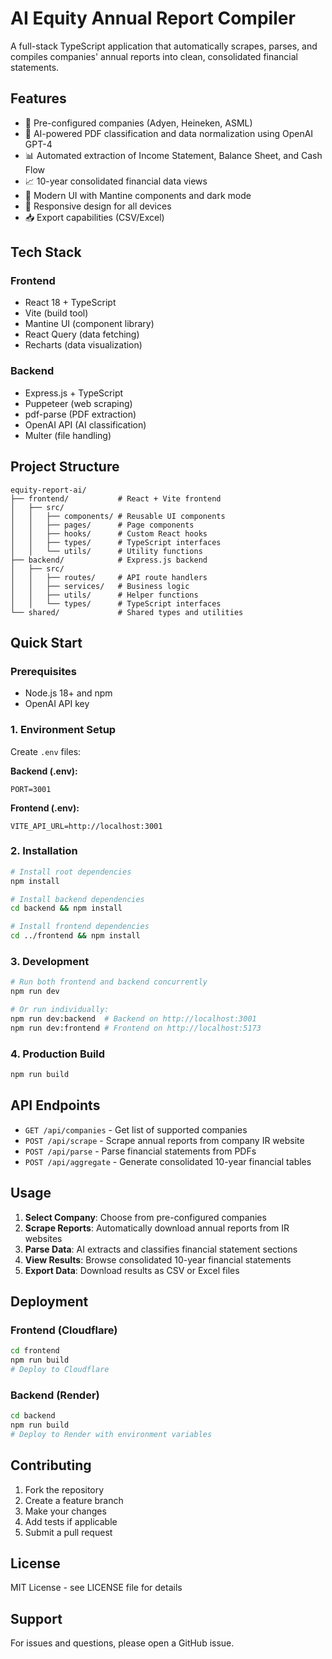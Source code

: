 # AI Equity Annual Report Compiler

A full-stack TypeScript application that automatically scrapes, parses, and compiles companies' annual reports into clean, consolidated financial statements.

## Features

- 🏢 Pre-configured companies (Adyen, Heineken, ASML)
- 🤖 AI-powered PDF classification and data normalization using OpenAI GPT-4
- 📊 Automated extraction of Income Statement, Balance Sheet, and Cash Flow
- 📈 10-year consolidated financial data views
- 🎨 Modern UI with Mantine components and dark mode
- 📱 Responsive design for all devices
- 📥 Export capabilities (CSV/Excel)

## Tech Stack

### Frontend

- React 18 + TypeScript
- Vite (build tool)
- Mantine UI (component library)
- React Query (data fetching)
- Recharts (data visualization)

### Backend

- Express.js + TypeScript
- Puppeteer (web scraping)
- pdf-parse (PDF extraction)
- OpenAI API (AI classification)
- Multer (file handling)

## Project Structure

```
equity-report-ai/
├── frontend/           # React + Vite frontend
│   ├── src/
│   │   ├── components/ # Reusable UI components
│   │   ├── pages/      # Page components
│   │   ├── hooks/      # Custom React hooks
│   │   ├── types/      # TypeScript interfaces
│   │   └── utils/      # Utility functions
├── backend/            # Express.js backend
│   ├── src/
│   │   ├── routes/     # API route handlers
│   │   ├── services/   # Business logic
│   │   ├── utils/      # Helper functions
│   │   └── types/      # TypeScript interfaces
└── shared/             # Shared types and utilities
```

## Quick Start

### Prerequisites

- Node.js 18+ and npm
- OpenAI API key

### 1. Environment Setup

Create `.env` files:

**Backend (.env):**

```env
PORT=3001
```

**Frontend (.env):**

```env
VITE_API_URL=http://localhost:3001
```

### 2. Installation

```bash
# Install root dependencies
npm install

# Install backend dependencies
cd backend && npm install

# Install frontend dependencies
cd ../frontend && npm install
```

### 3. Development

```bash
# Run both frontend and backend concurrently
npm run dev

# Or run individually:
npm run dev:backend  # Backend on http://localhost:3001
npm run dev:frontend # Frontend on http://localhost:5173
```

### 4. Production Build

```bash
npm run build
```

## API Endpoints

- `GET /api/companies` - Get list of supported companies
- `POST /api/scrape` - Scrape annual reports from company IR website
- `POST /api/parse` - Parse financial statements from PDFs
- `POST /api/aggregate` - Generate consolidated 10-year financial tables

## Usage

1. **Select Company**: Choose from pre-configured companies
2. **Scrape Reports**: Automatically download annual reports from IR websites
3. **Parse Data**: AI extracts and classifies financial statement sections
4. **View Results**: Browse consolidated 10-year financial statements
5. **Export Data**: Download results as CSV or Excel files

## Deployment

### Frontend (Cloudflare)

```bash
cd frontend
npm run build
# Deploy to Cloudflare
```

### Backend (Render)

```bash
cd backend
npm run build
# Deploy to Render with environment variables
```

## Contributing

1. Fork the repository
2. Create a feature branch
3. Make your changes
4. Add tests if applicable
5. Submit a pull request

## License

MIT License - see LICENSE file for details

## Support

For issues and questions, please open a GitHub issue.
